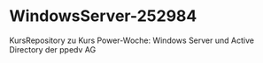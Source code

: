 # WindowsServer-252984
KursRepository zu Kurs Power-Woche: Windows Server und Active Directory der ppedv AG
